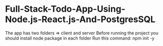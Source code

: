 # Full-Stack-Todo-App-Using-Node.js-React.js-And-PostgresSQL

The app has two folders => client and server
Before running the project you should install node package in each folder
Run this command:
npm init -y
